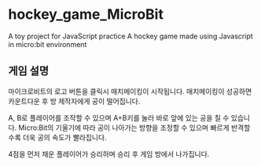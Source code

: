# hockey_game_MicroBit
A toy project for JavaScript practice
A hockey game made using Javascript in micro:bit environment


## 게임 설명
마이크로비트의 로고 버튼을 클릭시 매치메이킹이 시작됩니다.
매치메이킹이 성공하면 카운트다운 후 방 제작자에게 공이 떨어집니다.

A, B로 플레이어를 조작할 수 있으며 A+B키를 눌러 바로 앞에 있는 공을 칠 수 있습니다.
Micro:Bit의 기울기에 따라 공이 나아가는 방향을 조정할 수 있으며 빠르게 반격할 수록 더욱 공의 속도가 빨라집니다.

4점을 먼저 채운 플레이어가 승리하며 승리 후 게임 방에서 나가집니다.
